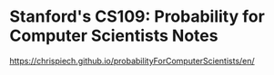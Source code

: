 # Stanford's CS109: Probability for Computer Scientists Notes

https://chrispiech.github.io/probabilityForComputerScientists/en/
